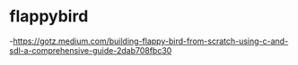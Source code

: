 # flappybird
-https://gotz.medium.com/building-flappy-bird-from-scratch-using-c-and-sdl-a-comprehensive-guide-2dab708fbc30
